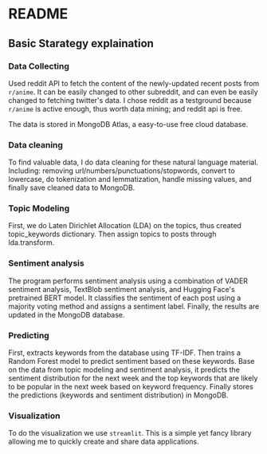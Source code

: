# README

## Basic Starategy explaination

### Data Collecting

Used reddit API to fetch the content of the newly-updated recent posts from `r/anime`. It can be easily changed to other subreddit, and can even be easily changed to fetching twitter's data. I chose reddit as a testground because `r/anime` is active enough, thus worth data mining; and reddit api is free.

The data is stored in MongoDB Atlas, a easy-to-use free cloud database.

### Data cleaning

To find valuable data, I do data cleaning for these natural language material. Including: removing url/numbers/punctuations/stopwords, convert to lowercase, do tokenization and lemmatization, handle missing values, and finally save cleaned data to MongoDB.

### Topic Modeling

First, we do Laten Dirichlet Allocation (LDA) on the topics, thus created topic_keywords dictionary. Then assign topics to posts through lda.transform.

### Sentiment analysis

The program performs sentiment analysis using a combination of VADER sentiment analysis, TextBlob sentiment analysis, and Hugging Face's pretrained BERT model. It classifies the sentiment of each post using a majority voting method and assigns a sentiment label. Finally, the results are updated in the MongoDB database.

### Predicting

First, extracts keywords from the database using TF-IDF. Then trains a Random Forest model to predict sentiment based on these keywords.
Base on the data from topic modeling and sentiment analysis, it predicts the sentiment distribution for the next week and the top keywords that are likely to be popular in the next week based on keyword frequency.
Finally stores the predictions (keywords and sentiment distribution) in MongoDB.

### Visualization

To do the visualization we use `streamlit`. This is a simple yet fancy library allowing me to quickly create and share data applications.


